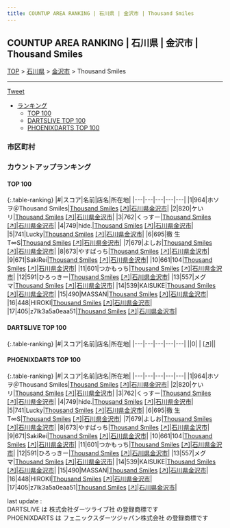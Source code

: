 ```yaml
---
title: COUNTUP AREA RANKING | 石川県 | 金沢市 | Thousand Smiles
---
```

## COUNTUP AREA RANKING | 石川県 | 金沢市 | Thousand Smiles

[TOP](/darts/rank/) > [石川県](/darts/rank/石川県/) > [金沢市](/darts/rank/石川県/金沢市/) > Thousand Smiles

___

<a href="https://twitter.com/share?ref_src=twsrc%5Etfw" data-text="COUNTUP AREA RANKING | 石川県金沢市Thousand Smiles" class="twitter-share-button" data-hashtags="DARTSLIVE,PHOENIXDARTS,darts,ダーツ" data-show-count="false">Tweet</a>

* [ランキング](#カウントアップランキング)
    * [TOP 100](#top-100)
    * [DARTSLIVE TOP 100](#dartslive-top-100)
    * [PHOENIXDARTS TOP 100](#phoenixdarts-top-100)

### 市区町村

<ul>

</ul>

### カウントアップランキング

#### TOP 100



{:.table-ranking}
|#|スコア|名前|店名|所在地|
|---|---|---|---|---|
|1|964|<span class="rank-name-pd">ホソヲ＠Thousand Smiles</span>|<a href="/darts/rank/shops/42714.html">Thousand Smiles</a> <a href="https://vs.phoenixdarts.com/jp/shop/shopDetailInfo/s_42714?s_seq=42714">[↗]</a>|<a href="/darts/rank/石川県/金沢市">石川県金沢市</a>|
|2|820|<span class="rank-name-pd">ケいリ</span>|<a href="/darts/rank/shops/42714.html">Thousand Smiles</a> <a href="https://vs.phoenixdarts.com/jp/shop/shopDetailInfo/s_42714?s_seq=42714">[↗]</a>|<a href="/darts/rank/石川県/金沢市">石川県金沢市</a>|
|3|762|<span class="rank-name-pd">くっすー</span>|<a href="/darts/rank/shops/42714.html">Thousand Smiles</a> <a href="https://vs.phoenixdarts.com/jp/shop/shopDetailInfo/s_42714?s_seq=42714">[↗]</a>|<a href="/darts/rank/石川県/金沢市">石川県金沢市</a>|
|4|749|<span class="rank-name-pd">hide.</span>|<a href="/darts/rank/shops/42714.html">Thousand Smiles</a> <a href="https://vs.phoenixdarts.com/jp/shop/shopDetailInfo/s_42714?s_seq=42714">[↗]</a>|<a href="/darts/rank/石川県/金沢市">石川県金沢市</a>|
|5|741|<span class="rank-name-pd">Lucky</span>|<a href="/darts/rank/shops/42714.html">Thousand Smiles</a> <a href="https://vs.phoenixdarts.com/jp/shop/shopDetailInfo/s_42714?s_seq=42714">[↗]</a>|<a href="/darts/rank/石川県/金沢市">石川県金沢市</a>|
|6|695|<span class="rank-name-pd">徹  生  T∞S</span>|<a href="/darts/rank/shops/42714.html">Thousand Smiles</a> <a href="https://vs.phoenixdarts.com/jp/shop/shopDetailInfo/s_42714?s_seq=42714">[↗]</a>|<a href="/darts/rank/石川県/金沢市">石川県金沢市</a>|
|7|679|<span class="rank-name-pd">よしお</span>|<a href="/darts/rank/shops/42714.html">Thousand Smiles</a> <a href="https://vs.phoenixdarts.com/jp/shop/shopDetailInfo/s_42714?s_seq=42714">[↗]</a>|<a href="/darts/rank/石川県/金沢市">石川県金沢市</a>|
|8|673|<span class="rank-name-pd">やすばっち</span>|<a href="/darts/rank/shops/42714.html">Thousand Smiles</a> <a href="https://vs.phoenixdarts.com/jp/shop/shopDetailInfo/s_42714?s_seq=42714">[↗]</a>|<a href="/darts/rank/石川県/金沢市">石川県金沢市</a>|
|9|671|<span class="rank-name-pd">SakiRei</span>|<a href="/darts/rank/shops/42714.html">Thousand Smiles</a> <a href="https://vs.phoenixdarts.com/jp/shop/shopDetailInfo/s_42714?s_seq=42714">[↗]</a>|<a href="/darts/rank/石川県/金沢市">石川県金沢市</a>|
|10|661|<span class="rank-name-pd">104</span>|<a href="/darts/rank/shops/42714.html">Thousand Smiles</a> <a href="https://vs.phoenixdarts.com/jp/shop/shopDetailInfo/s_42714?s_seq=42714">[↗]</a>|<a href="/darts/rank/石川県/金沢市">石川県金沢市</a>|
|11|601|<span class="rank-name-pd">つかもっち</span>|<a href="/darts/rank/shops/42714.html">Thousand Smiles</a> <a href="https://vs.phoenixdarts.com/jp/shop/shopDetailInfo/s_42714?s_seq=42714">[↗]</a>|<a href="/darts/rank/石川県/金沢市">石川県金沢市</a>|
|12|591|<span class="rank-name-pd">ひろっきー</span>|<a href="/darts/rank/shops/42714.html">Thousand Smiles</a> <a href="https://vs.phoenixdarts.com/jp/shop/shopDetailInfo/s_42714?s_seq=42714">[↗]</a>|<a href="/darts/rank/石川県/金沢市">石川県金沢市</a>|
|13|557|<span class="rank-name-pd">メグマ</span>|<a href="/darts/rank/shops/42714.html">Thousand Smiles</a> <a href="https://vs.phoenixdarts.com/jp/shop/shopDetailInfo/s_42714?s_seq=42714">[↗]</a>|<a href="/darts/rank/石川県/金沢市">石川県金沢市</a>|
|14|539|<span class="rank-name-pd">KAISUKE</span>|<a href="/darts/rank/shops/42714.html">Thousand Smiles</a> <a href="https://vs.phoenixdarts.com/jp/shop/shopDetailInfo/s_42714?s_seq=42714">[↗]</a>|<a href="/darts/rank/石川県/金沢市">石川県金沢市</a>|
|15|490|<span class="rank-name-pd">MASSAN</span>|<a href="/darts/rank/shops/42714.html">Thousand Smiles</a> <a href="https://vs.phoenixdarts.com/jp/shop/shopDetailInfo/s_42714?s_seq=42714">[↗]</a>|<a href="/darts/rank/石川県/金沢市">石川県金沢市</a>|
|16|448|<span class="rank-name-pd">HIROKI</span>|<a href="/darts/rank/shops/42714.html">Thousand Smiles</a> <a href="https://vs.phoenixdarts.com/jp/shop/shopDetailInfo/s_42714?s_seq=42714">[↗]</a>|<a href="/darts/rank/石川県/金沢市">石川県金沢市</a>|
|17|405|<span class="rank-name-pd">z7lk3a5a0eaa51</span>|<a href="/darts/rank/shops/42714.html">Thousand Smiles</a> <a href="https://vs.phoenixdarts.com/jp/shop/shopDetailInfo/s_42714?s_seq=42714">[↗]</a>|<a href="/darts/rank/石川県/金沢市">石川県金沢市</a>|


#### DARTSLIVE TOP 100



{:.table-ranking}
|#|スコア|名前|店名|所在地|
|---|---|---|---|---|
||0|<span class="rank-name-dl"> </span>|<a href="/darts/rank/shops/.html"></a> <a href="">[↗]</a>|<a href="/darts/rank//"></a>|


#### PHOENIXDARTS TOP 100



{:.table-ranking}
|#|スコア|名前|店名|所在地|
|---|---|---|---|---|
|1|964|<span class="rank-name-pd">ホソヲ＠Thousand Smiles</span>|<a href="/darts/rank/shops/42714.html">Thousand Smiles</a> <a href="https://vs.phoenixdarts.com/jp/shop/shopDetailInfo/s_42714?s_seq=42714">[↗]</a>|<a href="/darts/rank/石川県/金沢市">石川県金沢市</a>|
|2|820|<span class="rank-name-pd">ケいリ</span>|<a href="/darts/rank/shops/42714.html">Thousand Smiles</a> <a href="https://vs.phoenixdarts.com/jp/shop/shopDetailInfo/s_42714?s_seq=42714">[↗]</a>|<a href="/darts/rank/石川県/金沢市">石川県金沢市</a>|
|3|762|<span class="rank-name-pd">くっすー</span>|<a href="/darts/rank/shops/42714.html">Thousand Smiles</a> <a href="https://vs.phoenixdarts.com/jp/shop/shopDetailInfo/s_42714?s_seq=42714">[↗]</a>|<a href="/darts/rank/石川県/金沢市">石川県金沢市</a>|
|4|749|<span class="rank-name-pd">hide.</span>|<a href="/darts/rank/shops/42714.html">Thousand Smiles</a> <a href="https://vs.phoenixdarts.com/jp/shop/shopDetailInfo/s_42714?s_seq=42714">[↗]</a>|<a href="/darts/rank/石川県/金沢市">石川県金沢市</a>|
|5|741|<span class="rank-name-pd">Lucky</span>|<a href="/darts/rank/shops/42714.html">Thousand Smiles</a> <a href="https://vs.phoenixdarts.com/jp/shop/shopDetailInfo/s_42714?s_seq=42714">[↗]</a>|<a href="/darts/rank/石川県/金沢市">石川県金沢市</a>|
|6|695|<span class="rank-name-pd">徹  生  T∞S</span>|<a href="/darts/rank/shops/42714.html">Thousand Smiles</a> <a href="https://vs.phoenixdarts.com/jp/shop/shopDetailInfo/s_42714?s_seq=42714">[↗]</a>|<a href="/darts/rank/石川県/金沢市">石川県金沢市</a>|
|7|679|<span class="rank-name-pd">よしお</span>|<a href="/darts/rank/shops/42714.html">Thousand Smiles</a> <a href="https://vs.phoenixdarts.com/jp/shop/shopDetailInfo/s_42714?s_seq=42714">[↗]</a>|<a href="/darts/rank/石川県/金沢市">石川県金沢市</a>|
|8|673|<span class="rank-name-pd">やすばっち</span>|<a href="/darts/rank/shops/42714.html">Thousand Smiles</a> <a href="https://vs.phoenixdarts.com/jp/shop/shopDetailInfo/s_42714?s_seq=42714">[↗]</a>|<a href="/darts/rank/石川県/金沢市">石川県金沢市</a>|
|9|671|<span class="rank-name-pd">SakiRei</span>|<a href="/darts/rank/shops/42714.html">Thousand Smiles</a> <a href="https://vs.phoenixdarts.com/jp/shop/shopDetailInfo/s_42714?s_seq=42714">[↗]</a>|<a href="/darts/rank/石川県/金沢市">石川県金沢市</a>|
|10|661|<span class="rank-name-pd">104</span>|<a href="/darts/rank/shops/42714.html">Thousand Smiles</a> <a href="https://vs.phoenixdarts.com/jp/shop/shopDetailInfo/s_42714?s_seq=42714">[↗]</a>|<a href="/darts/rank/石川県/金沢市">石川県金沢市</a>|
|11|601|<span class="rank-name-pd">つかもっち</span>|<a href="/darts/rank/shops/42714.html">Thousand Smiles</a> <a href="https://vs.phoenixdarts.com/jp/shop/shopDetailInfo/s_42714?s_seq=42714">[↗]</a>|<a href="/darts/rank/石川県/金沢市">石川県金沢市</a>|
|12|591|<span class="rank-name-pd">ひろっきー</span>|<a href="/darts/rank/shops/42714.html">Thousand Smiles</a> <a href="https://vs.phoenixdarts.com/jp/shop/shopDetailInfo/s_42714?s_seq=42714">[↗]</a>|<a href="/darts/rank/石川県/金沢市">石川県金沢市</a>|
|13|557|<span class="rank-name-pd">メグマ</span>|<a href="/darts/rank/shops/42714.html">Thousand Smiles</a> <a href="https://vs.phoenixdarts.com/jp/shop/shopDetailInfo/s_42714?s_seq=42714">[↗]</a>|<a href="/darts/rank/石川県/金沢市">石川県金沢市</a>|
|14|539|<span class="rank-name-pd">KAISUKE</span>|<a href="/darts/rank/shops/42714.html">Thousand Smiles</a> <a href="https://vs.phoenixdarts.com/jp/shop/shopDetailInfo/s_42714?s_seq=42714">[↗]</a>|<a href="/darts/rank/石川県/金沢市">石川県金沢市</a>|
|15|490|<span class="rank-name-pd">MASSAN</span>|<a href="/darts/rank/shops/42714.html">Thousand Smiles</a> <a href="https://vs.phoenixdarts.com/jp/shop/shopDetailInfo/s_42714?s_seq=42714">[↗]</a>|<a href="/darts/rank/石川県/金沢市">石川県金沢市</a>|
|16|448|<span class="rank-name-pd">HIROKI</span>|<a href="/darts/rank/shops/42714.html">Thousand Smiles</a> <a href="https://vs.phoenixdarts.com/jp/shop/shopDetailInfo/s_42714?s_seq=42714">[↗]</a>|<a href="/darts/rank/石川県/金沢市">石川県金沢市</a>|
|17|405|<span class="rank-name-pd">z7lk3a5a0eaa51</span>|<a href="/darts/rank/shops/42714.html">Thousand Smiles</a> <a href="https://vs.phoenixdarts.com/jp/shop/shopDetailInfo/s_42714?s_seq=42714">[↗]</a>|<a href="/darts/rank/石川県/金沢市">石川県金沢市</a>|


<div class="footer border-top border-gray-light mt-5 pt-3 text-right text-gray">
    last update : <span style="font-weight: italic" id="foot_last_modified"></span><br />
    DARTSLIVE は 株式会社ダーツライブ社 の登録商標です<br />
    PHOENIXDARTS は フェニックスダーツジャパン株式会社 の登録商標です<br />
</div>

<script src="https://cdnjs.cloudflare.com/ajax/libs/jquery.tablesorter/2.31.3/js/jquery.tablesorter.min.js" integrity="sha512-qzgd5cYSZcosqpzpn7zF2ZId8f/8CHmFKZ8j7mU4OUXTNRd5g+ZHBPsgKEwoqxCtdQvExE5LprwwPAgoicguNg==" crossorigin="anonymous" referrerpolicy="no-referrer"></script>
<link rel="stylesheet" href="https://cdnjs.cloudflare.com/ajax/libs/jquery.tablesorter/2.31.3/css/theme.default.min.css" integrity="sha512-wghhOJkjQX0Lh3NSWvNKeZ0ZpNn+SPVXX1Qyc9OCaogADktxrBiBdKGDoqVUOyhStvMBmJQ8ZdMHiR3wuEq8+w==" crossorigin="anonymous" referrerpolicy="no-referrer" />
<script>
$(function() {
    $(".table-ranking").tablesorter({sortList:[[0, 0]]});
    $("#foot_last_modified").text(formatDate(new Date(document.lastModified), 'yyyy-MM-dd HH:mm:ss'));
});
</script>

<script async src="https://platform.twitter.com/widgets.js" charset="utf-8"></script>